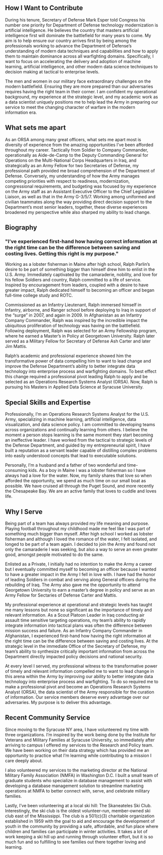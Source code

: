 ## How I Want to Contribute
During his tenure, Secretary of Defense Mark Esper told Congress his number one priority for Department of Defense technology modernization is artificial intelligence.  He believes the country that masters artificial intelligence first will dominate the battlefield for many years to come.  My aim is to help ensure our country arrives first by being among the professionals working to advance the Department of Defense’s understanding of modern data techniques and capabilities and how to apply them to maintain dominance across all warfighting domains. Specifically, I want to focus on accelerating the delivery and adoption of machine learning, artificial intelligence, and other modern data science techniques to decision making at tactical to enterprise levels. 

The men and women in our military face extraordinary challenges on the modern battlefield.  Ensuring they are more prepared than our adversaries requires having the right team in their corner.  I am confident my operational background, my experience at the strategic level, and my academic work as a data scientist uniquely positions me to help lead the Army in preparing our service to meet the changing character of warfare in the modern information era.

## What sets me apart
As an ORSA among many great officers, what sets me apart most is diversity of experience from the amazing opportunities I’ve been afforded throughout my career.  Tactically from Soldier to Company Commander, operationally as Aide-de-Camp to the Deputy Commanding General for Operations on the Multi-National Corps Headquarters in Iraq, and strategically as an Army Fellow for two Secretaries of Defense, my professional path provided me broad comprehension of the Department of Defense. Conversely, my understanding of how the Army manages competing priorities with respect to readiness, modernization, congressional requirements, and budgeting was focused by my experience on the Army staff as an Assistant Executive Officer to the Chief Legislative Liaison, as well as that in the Army G-3/5/7. Working among uniformed and civilian teammates along the way providing direct decision support to the Department’s most senior leaders, together, these diverse experiences broadened my perspective while also sharped my ability to lead change.   

## Biography

### "I’ve experienced first-hand how having correct information at the right time can be the difference between saving and costing lives.  Getting this right is my purpose."

Working as a lobster fisherman in Maine after high school, Ralph Parlin’s desire to be part of something bigger than himself drew him to enlist in the U.S. Army.  Immediately captivated by the camaraderie, nobility, and love for his fellow Soldiers and country, Ralph committed to a life of service.  Inspired by encouragement from leaders, coupled with a desire to have greater impact, Ralph dedicated himself to becoming an officer and began full-time college study and ROTC.

Commissioned as an Infantry Lieutenant, Ralph immersed himself in Infantry, airborne, and Ranger school before deploying to Iraq in support of the “surge” in 2007, and again in 2009. In Afghanistan as an Infantry Company Commander, Ralph was inspired by the incredible impact the ubiquitous proliferation of technology was having on the battlefield.  Following deployment, Ralph was selected for an Army Fellowship program, where he earned a Master’s in Policy at Georgetown University. Ralph later served as a Military Fellow for Secretary of Defense Ash Carter and later Jim Mattis.

Ralph’s academic and professional experience showed him the transformative power of data compelling him to want to lead change and improve the Defense Department’s ability to better integrate data technology into enterprise process and warfighting domains.  To best effect this change required a professional pivot leading Ralph to apply and be selected as an Operations Research Systems Analyst (ORSA).  Now, Ralph is pursuing his Masters in Applied Data Science at Syracuse University.

## Special Skills and Expertise
Professionally, I’m an Operations Research Systems Analyst for the U.S. Army, specializing in machine learning, artificial intelligence, data visualization, and data science policy.  I am committed to developing teams across organizations and continually learning from others. I believe the moment a person stops learning is the same moment they start becoming an ineffective leader. I have worked from the tactical to strategic levels of the Defense Department, and guided by my entrepreneurial spirit, I have built a reputation as a servant leader capable of distilling complex problems into easily understood concepts that lead to executable solutions.

Personally, I’m a husband and a father of two wonderful and time-consuming kids. As a boy in Maine I was a lobster fisherman so I have always had a love for the water.  Now, my family shares that love so when afforded the opportunity, we spend as much time on our small boat as possible.  We have cruised all through the Puget Sound, and more recently the Chesapeake Bay.  We are an active family that loves to cuddle and loves life. 

## Why I Serve
Being part of a team has always provided my life meaning and purpose. Playing football throughout my childhood made me feel like I was part of something much bigger than myself. After high school I worked as lobster fisherman and although I loved the romance of the water, I felt isolated, and longed to be part of a team again.  I decided to join the Army and found not only the camaraderie I was seeking, but also a way to serve an even greater good, amongst people motivated to do the same. 

Enlisted as a Private, I initially had no intention to make the Army a career but I eventually committed myself to becoming an officer because I wanted to have a greater impact in the Army I fell in love with.  I have had the honor of leading Soldiers in combat and serving along General officers during the rebuilding of Iraq.   The Army also gave me the opportunity to attend Georgetown University to earn a master’s degree in policy and serve as an Army Fellow for Sectaries of Defense Carter and Mattis. 

My professional experience at operational and strategic levels has taught me many lessons but none so significant as the importance of timely and relevant information.  As a Scout Platoon Leader in Iraq conducting air assault time sensitive targeting operations, my team’s ability to rapidly integrate information into tactical plans was often the difference between mission success and failure.  As an Infantry Company Commander in Afghanistan, I experienced first-hand how having the right information at the right time can be the difference between saving and costing lives.  At the strategic level in the immediate Office of the Secretary of Defense, my team’s ability to synthesize critically important information from across the Department directly impacted policy decisions and national security.

At every level I served, my professional witness to the transformative power of timely and relevant information compelled me to want to lead change in this arena within the Army by improving our ability to better integrate data technology into enterprise process and warfighting. To do so required me to make a professional pivot and become an Operations Research Systems Analyst (ORSA), the data scientist of the Army responsible for the curation of information.  Our service members deserve every advantage over our adversaries.  My purpose is to deliver this advantage.

## Recent Community Service
Since moving to the Syracuse NY area, I have volunteered my time with three organizations.  I’m inspired by the work being done by the Institute for Veterans and Military Families at Syracuse University, so immediately after arriving to campus I offered my services to the Research and Policy team.  We have been working on their data strategy which has provided me an opportunity to practice what I’m learning while contributing to a mission I care deeply about.

I also volunteered my services to the marketing director at the National Military Family Association (NMFA) in Washington D.C.  I built a small team of graduate students who specialize in database management to assist with developing a database management solution to streamline marketing operations at NMFA to better connect with, serve, and celebrate military families.

Lastly, I’ve been volunteering at a local ski hill: The Skaneateles Ski Club.  Interestingly, the ski club is the oldest volunteer-run, member-owned ski club east of the Mississippi.  The club is a 501(c)(3) charitable organization established in 1959 with the goal to aid and encourage the development of youth in the community by providing a safe, affordable, and fun place where children and families can participate in winter activities.  It takes a lot of work keeping a ski hill up and running through volunteer effort, but it is so much fun and so fulfilling to see families out there together loving and learning.




